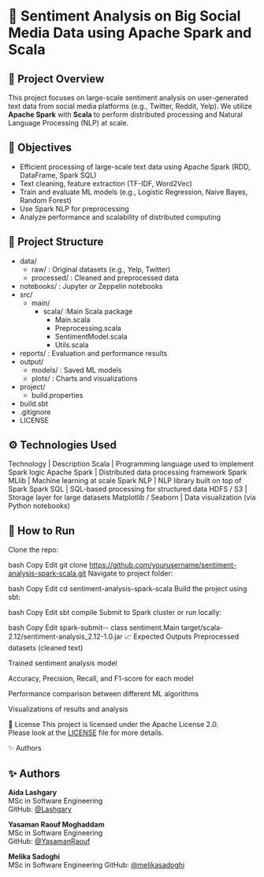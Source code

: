 # 🧠 Sentiment Analysis on Big Social Media Data using Apache Spark and Scala

## 📌 Project Overview

This project focuses on large-scale sentiment analysis on user-generated text data from social media platforms (e.g., Twitter, Reddit, Yelp). We utilize **Apache Spark** with **Scala** to perform distributed processing and Natural Language Processing (NLP) at scale.

## 🎯 Objectives

- Efficient processing of large-scale text data using Apache Spark (RDD, DataFrame, Spark SQL)
- Text cleaning, feature extraction (TF-IDF, Word2Vec)
- Train and evaluate ML models (e.g., Logistic Regression, Naive Bayes, Random Forest)
- Use Spark NLP for preprocessing
- Analyze performance and scalability of distributed computing

## 🧱 Project Structure

- data/
  - raw/ : Original datasets (e.g., Yelp, Twitter)
  - processed/ : Cleaned and preprocessed data
- notebooks/ : Jupyter or Zeppelin notebooks
- src/
  - main/
    - scala/ :Main Scala package
      - Main.scala
      - Preprocessing.scala
      - SentimentModel.scala
      - Utils.scala
- reports/ : Evaluation and performance results
- output/
  - models/ : Saved ML models
  - plots/ : Charts and visualizations
- project/
  - build.properties
- build.sbt
- .gitignore
- LICENSE




##  ⚙️ Technologies Used

Technology | Description
Scala | Programming language used to implement Spark logic
Apache Spark | Distributed data processing framework
Spark MLlib | Machine learning at scale
Spark NLP | NLP library built on top of Spark
Spark SQL | SQL-based processing for structured data
HDFS / S3 | Storage layer for large datasets
Matplotlib / Seaborn | Data visualization (via Python notebooks)

##  🚀 How to Run
Clone the repo:

bash
Copy
Edit
git clone https://github.com/yourusername/sentiment-analysis-spark-scala.git
Navigate to project folder:

bash
Copy
Edit
cd sentiment-analysis-spark-scala
Build the project using sbt:

bash
Copy
Edit
sbt compile
Submit to Spark cluster or run locally:

bash
Copy
Edit
spark-submit-- class sentiment.Main target/scala-2.12/sentiment-analysis_2.12-1.0.jar
📈 Expected Outputs
Preprocessed datasets (cleaned text)

Trained sentiment analysis model

Accuracy, Precision, Recall, and F1-score for each model

Performance comparison between different ML algorithms

Visualizations of results and analysis

📄 License
This project is licensed under the Apache License 2.0.  
Please look at the [LICENSE](./LICENSE) file for more details.

✨ Authors
## ✨ Authors

**Aida Lashgary**  
MSc in Software Engineering  
GitHub: [@Lashgary](https://github.com/Lashgary)

**Yasaman Raouf Moghaddam**  
MSc in Software Engineering  
GitHub: [@YasamanRaouf](https://github.com/YasamanRaouf)

**Melika Sadoghi**  
MSc in Software Engineering 
GitHub: [@melikasadoghi](https://github.com/melikasadoghi)

